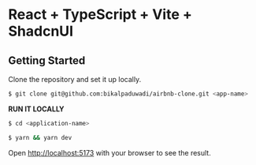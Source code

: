 # React + TypeScript + Vite + ShadcnUI

## Getting Started

Clone the repository and set it up locally.

```bash
$ git clone git@github.com:bikalpaduwadi/airbnb-clone.git <app-name>
```

**RUN IT LOCALLY**

```bash
$ cd <application-name>

$ yarn && yarn dev
```

Open [http://localhost:5173](http://localhost:5173) with your browser to see the result.
